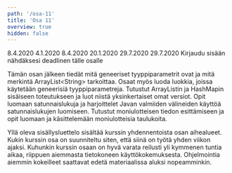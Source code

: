 ```yaml
---
path: '/osa-11'
title: 'Osa 11'
overview: true
hidden: false
---
```


<only-for-course-variant variant="dl">
  <deadline>8.4.2020</deadline>
</only-for-course-variant>

<only-for-course-variant variant="nodl">
  <deadline>4.1.2020</deadline>
</only-for-course-variant>

<only-for-course-variant variant="ohja-dl">
  <deadline>8.4.2020</deadline>
</only-for-course-variant>

<only-for-course-variant variant="ohja-nodl">
  <deadline>20.1.2020</deadline>
</only-for-course-variant>

<only-for-course-variant variant="kesa-dl">
  <deadline>29.7.2020</deadline>
</only-for-course-variant>

<only-for-course-variant variant="kesa-ohja-dl">
  <deadline>29.7.2020</deadline>
</only-for-course-variant>

<only-for-not-logged-in>
  <deadline>Kirjaudu sisään nähdäksesi deadlinen tälle osalle</deadline>
</only-for-not-logged-in>


Tämän osan jälkeen tiedät mitä geneeriset tyyppiparametrit ovat ja mitä merkintä ArrayList&lt;String&gt; tarkoittaa. Osaat myös luoda luokkia, joissa käytetään geneerisiä tyyppiparametreja. Tutustut ArrayListin ja HashMapin sisäiseen toteutukseen ja luot niistä yksinkertaiset omat versiot. Opit luomaan satunnaislukuja ja harjoittelet Javan valmiiden välineiden käyttöä satunnaislukujen luomiseen. Tutustut  moniulotteisen tiedon esittämiseen ja opit luomaan ja käsittelemään moniulotteisia taulukoita.


<please-login></please-login>

<pages-in-this-section></pages-in-this-section>

Yllä oleva sisällysluettelo sisältää kurssin yhdennentoista osan aihealueet. Kukin kurssin osa on suunniteltu siten, että siinä on työtä yhden viikon ajaksi. Kuhunkin kurssin osaan on hyvä varata reilusti yli kymmenen tuntia aikaa, riippuen aiemmasta tietokoneen käyttökokemuksesta. Ohjelmointia aiemmin kokeilleet saattavat edetä materiaalissa aluksi nopeamminkin.

<exercises-in-this-section></exercises-in-this-section>
